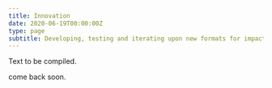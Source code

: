 ```yaml
---
title: Innovation
date: 2020-06-19T00:00:00Z
type: page
subtitle: Developing, testing and iterating upon new formats for impact
---
```

Text to be compiled.

come back soon.